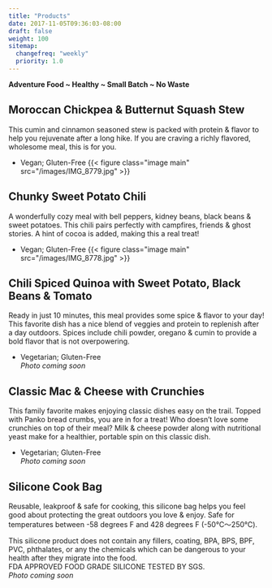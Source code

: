 ```yaml
---
title: "Products"
date: 2017-11-05T09:36:03-08:00
draft: false
weight: 100
sitemap:
  changefreq: "weekly"
  priority: 1.0
---
```


**Adventure Food ~ Healthy ~ Small Batch ~ No Waste**

## Moroccan Chickpea & Butternut Squash Stew  
This cumin and cinnamon seasoned stew is packed with protein & flavor to help you rejuvenate after
a long hike. If you are craving a richly flavored, wholesome meal, this is for you.  
* Vegan; Gluten-Free
{{< figure class="image main" src="/images/IMG_8779.jpg" >}}



## Chunky Sweet Potato Chili
A wonderfully cozy meal with bell peppers, kidney beans, black beans & sweet potatoes.
This chili pairs perfectly with campfires, friends & ghost stories. A hint of cocoa is added,
making this a real treat!  
* Vegan; Gluten-Free
{{< figure class="image main" src="/images/IMG_8778.jpg" >}}


## Chili Spiced Quinoa with Sweet Potato, Black Beans & Tomato
Ready in just 10 minutes, this meal provides some spice & flavor to your day! This favorite dish
has a nice blend of veggies and protein to replenish after a day outdoors. Spices include chili
powder, oregano & cumin to provide a bold flavor that is not overpowering.  
* Vegetarian; Gluten-Free  
_Photo coming soon_

## Classic Mac & Cheese with Crunchies
This family favorite makes enjoying classic dishes easy on the trail. Topped with Panko bread
crumbs, you are in for a treat! Who doesn’t love some crunchies on top of their meal? Milk &
cheese powder along with nutritional yeast make for a healthier, portable spin on this classic dish.  
* Vegetarian; Gluten-Free  
_Photo coming soon_

## Silicone Cook Bag
Reusable, leakproof & safe for cooking, this silicone bag helps you feel good about protecting the
great outdoors you love & enjoy. Safe for temperatures between -58 degrees F and 428 degrees F
(-50℃～250℃).

This silicone product does not contain any fillers, coating, BPA, BPS, BPF, PVC, phthalates, or
any the chemicals which can be dangerous to your health after they migrate into the food.  
FDA APPROVED FOOD GRADE SILICONE TESTED BY SGS.  
_Photo coming soon_
